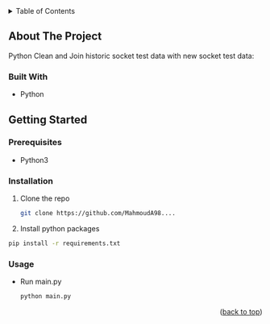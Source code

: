 
<!-- TABLE OF CONTENTS -->
<details>
  <summary>Table of Contents</summary>
  <ol>
    <li>
      <a href="#about-the-project">About The Project</a>
    </li>
    <li>
      <a href="#getting-started">Getting Started</a>
      <ul>
        <li><a href="#prerequisites">Prerequisites</a></li>
        <li><a href="#installation">Installation</a></li>
      </ul>
    </li>
    <li><a href="#usage">Usage</a></li>
  </ol>
</details>


## About The Project


Python Clean and Join historic socket test data with new socket test data: 




### Built With

* Python


<!-- GETTING STARTED -->
## Getting Started


### Prerequisites

* Python3


### Installation

1. Clone the repo
   ```sh
   git clone https://github.com/MahmoudA98....
   ```
2. Install python packages
  ```sh
  pip install -r requirements.txt
  ```

### Usage

* Run main.py
  ```sh
  python main.py
  ```

<p align="right">(<a href="#readme-top">back to top</a>)</p>
